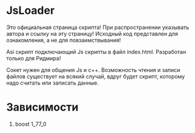 # JsLoader
Это официальная страница скрипта! При распространении указывать автора и ссылку на эту страницу! Исходный код представлен для ознакомления, а не для повзаимствывания!

Asi скрипт подключающий Js скрипты в файл index.html. Разработан только для Ридмира!

Сокет нужен для общения Js и c++. Возможность чтения и записи файлов существует на всякий случай, вдруг будет скрипт, которому надо считать или записать данные.

# Зависимости
1) boost 1_77_0
